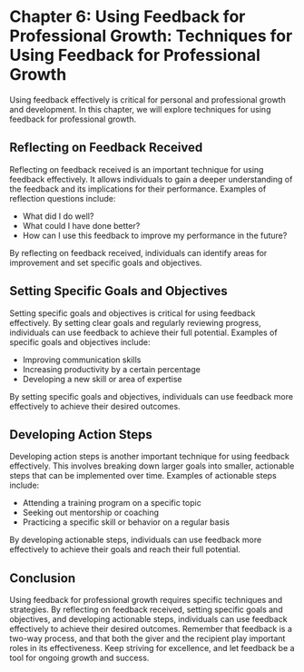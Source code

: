 Chapter 6: Using Feedback for Professional Growth: Techniques for Using Feedback for Professional Growth
========================================================================================================

Using feedback effectively is critical for personal and professional growth and development. In this chapter, we will explore techniques for using feedback for professional growth.

Reflecting on Feedback Received
-------------------------------

Reflecting on feedback received is an important technique for using feedback effectively. It allows individuals to gain a deeper understanding of the feedback and its implications for their performance. Examples of reflection questions include:

* What did I do well?
* What could I have done better?
* How can I use this feedback to improve my performance in the future?

By reflecting on feedback received, individuals can identify areas for improvement and set specific goals and objectives.

Setting Specific Goals and Objectives
-------------------------------------

Setting specific goals and objectives is critical for using feedback effectively. By setting clear goals and regularly reviewing progress, individuals can use feedback to achieve their full potential. Examples of specific goals and objectives include:

* Improving communication skills
* Increasing productivity by a certain percentage
* Developing a new skill or area of expertise

By setting specific goals and objectives, individuals can use feedback more effectively to achieve their desired outcomes.

Developing Action Steps
-----------------------

Developing action steps is another important technique for using feedback effectively. This involves breaking down larger goals into smaller, actionable steps that can be implemented over time. Examples of actionable steps include:

* Attending a training program on a specific topic
* Seeking out mentorship or coaching
* Practicing a specific skill or behavior on a regular basis

By developing actionable steps, individuals can use feedback more effectively to achieve their goals and reach their full potential.

Conclusion
----------

Using feedback for professional growth requires specific techniques and strategies. By reflecting on feedback received, setting specific goals and objectives, and developing actionable steps, individuals can use feedback effectively to achieve their desired outcomes. Remember that feedback is a two-way process, and that both the giver and the recipient play important roles in its effectiveness. Keep striving for excellence, and let feedback be a tool for ongoing growth and success.
